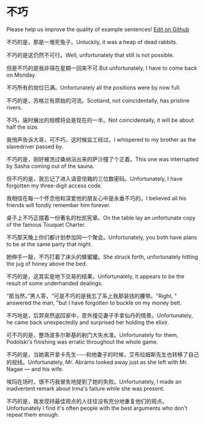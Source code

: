 # 不巧

Please help us improve the quality of example sentences! [Edit on Github](https://github.com/jiyushe/jiyu-example-sentence-source/blob/main/chinese/buqiao.md)

<p><span class="chinese">不巧的是，那是一堆死兔子。</span><span class="english">Unluckily, it was a heap of dead rabbits.</span></p>

<p><span class="chinese">不巧的是这仍然不可行。</span><span class="english">Well, unfortunately that still is not possible.</span></p>

<p><span class="chinese">但是不巧的是我非得在星期一回来不可.</span><span class="english">But unfortunately, I have to come back on Monday.</span></p>

<p><span class="chinese">不巧所有的岗位已满。</span><span class="english">Unfortunately all the positions were by now full.</span></p>

<p><span class="chinese">不巧的是，苏格兰有原始的河流。</span><span class="english">Scotland, not coincidentally, has pristine rivers.</span></p>

<p><span class="chinese">不巧，届时展出的规模将会是现在的一半。</span><span class="english">Not coincidentally, it will be about half the size.</span></p>

<p><span class="chinese">我悄声告诉大哥，可不巧，这时候监工经过。</span><span class="english">I whispered to my brother as the slavedriver passed by.</span></p>

<p><span class="chinese">不巧的是，刚好被洗过桑纳浴出来的萨沙撞了个正着。</span><span class="english">This one was interrupted by Sasha coming out of the sauna.</span></p>

<p><span class="chinese">但不巧的是，我忘记了进入语音信箱的三位数密码。</span><span class="english">Unfortunately, I have forgotten my three-digit access code.</span></p>

<p><span class="chinese">我相信在每一个怀念他和深爱他的朋友心中是永垂不巧的。</span><span class="english">I believed all his friends will fondly remember him forever.</span></p>

<p><span class="chinese">桌子上不巧正摆着一份著名的杜凯宪章。</span><span class="english">On the table lay an unfortunate copy of the famous Touquet Charter.</span></p>

<p><span class="chinese">不巧那天晚上你们都计划参加同一个聚会。</span><span class="english">Unfortunately, you both have plans to be at the same party that night.</span></p>

<p><span class="chinese">她伸手一敲，不巧打着了床头的蜂蜜罐。</span><span class="english">She struck forth, unfortunately hitting the jug of honey above the bed.</span></p>

<p><span class="chinese">不巧的是，这其实是地下交易的结果。</span><span class="english">Unfortunately, it appears to be the result of some underhanded dealings.</span></p>

<p><span class="chinese">“那当然，”男人答，“可是不巧的是我忘了系上我那装钱的腰带。</span><span class="english">"Right, " answered the man, "but I have forgotten to buckle on my money belt.</span></p>

<p><span class="chinese">不巧地是，后羿突然返回家中，意外撞见妻子手拿仙丹的情景。</span><span class="english">Unfortunately, he came back unexpectedly and surprised her holding the elixir.</span></p>

<p><span class="chinese">可不巧的是，整场波多尔斯基的射门大失水准。</span><span class="english">Unfortunately for them, Podolski's finishing was erratic throughout the whole game.</span></p>

<p><span class="chinese">不巧的是，当她离开拿卡先生----和他妻子的时候，艾布拉姆斯先生也转移了自己的视线。</span><span class="english">Unfortunately, Mr. Abrams looked away just as she left with Mr. Nagae — and his wife.</span></p>

<p><span class="chinese">埃玛在场时，很不巧我冒失地提到了她的失败。</span><span class="english">Unfortunately, I made an inadvertent remark about Irma's failure while she was present.</span></p>

<p><span class="chinese">不巧的是，我发现持最佳观点的人往往没有充分地重复他们的观点。</span><span class="english">Unfortunately I find it's often people with the best arguments who don't repeat them enough.</span></p>

